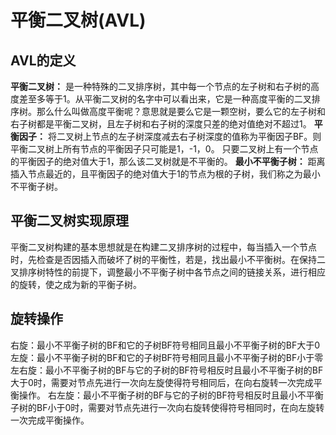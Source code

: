 # 平衡二叉树(AVL)

## AVL的定义

**平衡二叉树：** 是一种特殊的二叉排序树，其中每一个节点的左子树和右子树的高度差至多等于1。从平衡二叉树的名字中可以看出来，它是一种高度平衡的二叉排序树。那么什么叫做高度平衡呢？意思就是要么它是一颗空树，要么它的左子树和右子树都是平衡二叉树，且左子树和右子树的深度只差的绝对值绝对不超过1。
**平衡因子：** 将二叉树上节点的左子树深度减去右子树深度的值称为平衡因子BF。则平衡二叉树上所有节点的平衡因子只可能是1，-1，0。
只要二叉树上有一个节点的平衡因子的绝对值大于1，那么该二叉树就是不平衡的。
**最小不平衡子树：** 距离插入节点最近的，且平衡因子的绝对值大于1的节点为根的子树，我们称之为最小不平衡子树。

## 平衡二叉树实现原理

平衡二叉树构建的基本思想就是在构建二叉排序树的过程中，每当插入一个节点时，先检查是否因插入而破坏了树的平衡性，若是，找出最小不平衡树。在保持二叉排序树特性的前提下，调整最小不平衡子树中各节点之间的链接关系，进行相应的旋转，使之成为新的平衡子树。

## 旋转操作

右旋：最小不平衡子树的BF和它的子树BF符号相同且最小不平衡子树的BF大于0
左旋：最小不平衡子树的BF和它的子树BF符号相同且最小不平衡子树的BF小于零
左右旋：最小不平衡子树的BF与它的子树的BF符号相反时且最小不平衡子树的BF大于0时，需要对节点先进行一次向左旋使得符号相同后，在向右旋转一次完成平衡操作。
右左旋：最小不平衡子树的BF与它的子树的BF符号相反时且最小不平衡子树的BF小于0时，需要对节点先进行一次向右旋转使得符号相同时，在向左旋转一次完成平衡操作。